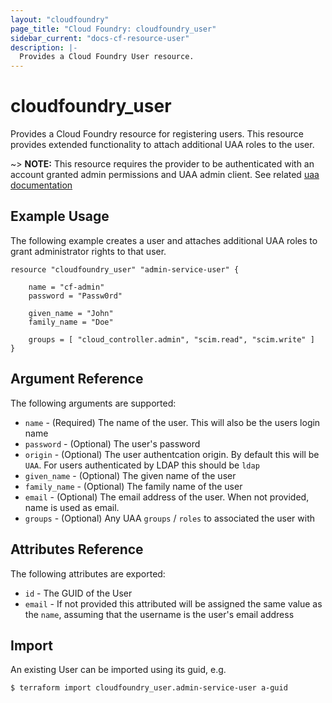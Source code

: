 ```yaml
---
layout: "cloudfoundry"
page_title: "Cloud Foundry: cloudfoundry_user"
sidebar_current: "docs-cf-resource-user"
description: |-
  Provides a Cloud Foundry User resource.
---
```


# cloudfoundry\_user

Provides a Cloud Foundry resource for registering users. This resource provides extended 
functionality to attach additional UAA roles to the user.

~> **NOTE:** This resource requires the provider to be authenticated with an account granted admin permissions and UAA admin client. See related [uaa documentation](http://docs.cloudfoundry.org/uaa/uaa-user-management.html#creating-users) 

## Example Usage

The following example creates a user and attaches additional UAA roles to grant administrator rights to that user.

```
resource "cloudfoundry_user" "admin-service-user" {
    
    name = "cf-admin"
    password = "Passw0rd"
    
    given_name = "John"
    family_name = "Doe"

    groups = [ "cloud_controller.admin", "scim.read", "scim.write" ]
}
```

## Argument Reference

The following arguments are supported:

* `name` - (Required) The name of the user. This will also be the users login name
* `password` - (Optional) The user's password
* `origin` - (Optional) The user authentcation origin. By default this will be `UAA`. For users authenticated by LDAP this should be `ldap`
* `given_name` - (Optional) The given name of the user
* `family_name` - (Optional) The family name of the user
* `email` - (Optional) The email address of the user. When not provided, name is used as email.
* `groups` - (Optional) Any UAA `groups` / `roles` to associated the user with

## Attributes Reference

The following attributes are exported:

* `id` - The GUID of the User
* `email` - If not provided this attributed will be assigned the same value as the `name`, assuming that the username is the user's email address

## Import

An existing User can be imported using its guid, e.g.

```
$ terraform import cloudfoundry_user.admin-service-user a-guid
```

